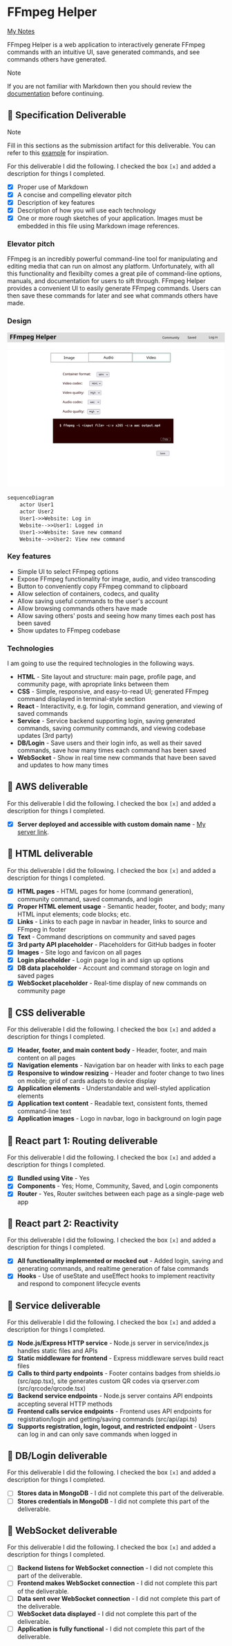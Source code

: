 # FFmpeg Helper

[My Notes](notes.md)

FFmpeg Helper is a web application to interactively generate FFmpeg commands with an intuitive UI, save generated commands, and see commands others have generated.


> [!NOTE]
>  If you are not familiar with Markdown then you should review the [documentation](https://docs.github.com/en/get-started/writing-on-github/getting-started-with-writing-and-formatting-on-github/basic-writing-and-formatting-syntax) before continuing.

## 🚀 Specification Deliverable

> [!NOTE]
>  Fill in this sections as the submission artifact for this deliverable. You can refer to this [example](https://github.com/webprogramming260/startup-example/blob/main/README.md) for inspiration.

For this deliverable I did the following. I checked the box `[x]` and added a description for things I completed.

- [x] Proper use of Markdown
- [x] A concise and compelling elevator pitch
- [x] Description of key features
- [x] Description of how you will use each technology
- [x] One or more rough sketches of your application. Images must be embedded in this file using Markdown image references.

### Elevator pitch

FFmpeg is an incredibly powerful command-line tool for manipulating and editing media that can run on almost any platform. Unfortunately, with all this functionality and flexibilty comes a great pile of command-line options, manuals, and documentation for users to sift through. FFmpeg Helper provides a convenient UI to easily generate FFmpeg commands. Users can then save these commands for later and see what commands others have made.

### Design

![Design image](mockup.jpg)

```mermaid
sequenceDiagram
    actor User1
    actor User2
    User1->>Website: Log in
    Website-->>User1: Logged in
    User1->>Website: Save new command
    Website-->>User2: View new command
```

### Key features

- Simple UI to select FFmpeg options
- Expose FFmpeg functionality for image, audio, and video transcoding
- Button to conveniently copy FFmpeg command to clipboard
- Allow selection of containers, codecs, and quality
- Allow saving useful commands to the user's account
- Allow browsing commands others have made
- Allow saving others' posts and seeing how many times each post has been saved
- Show updates to FFmpeg codebase

### Technologies

I am going to use the required technologies in the following ways.

- **HTML** - Site layout and structure: main page, profile page, and community page, with apropriate links between them
- **CSS** - Simple, responsive, and easy-to-read UI; generated FFmpeg command displayed in terminal-style section
- **React** - Interactivity, e.g. for login, command generation, and viewing of saved commands
- **Service** - Service backend supporting login, saving generated commands, saving community commands, and viewing codebase updates (3rd party)
- **DB/Login** - Save users and their login info, as well as their saved commands, save how many times each command has been saved
- **WebSocket** - Show in real time new commands that have been saved and updates to how many times

## 🚀 AWS deliverable

For this deliverable I did the following. I checked the box `[x]` and added a description for things I completed.

- [x] **Server deployed and accessible with custom domain name** - [My server link](https://ffmpeghelper.click).

## 🚀 HTML deliverable

For this deliverable I did the following. I checked the box `[x]` and added a description for things I completed.

- [x] **HTML pages** - HTML pages for home (command generation), community command, saved commands, and login
- [x] **Proper HTML element usage** - Semantic header, footer, and body; many HTML input elements; code blocks; etc.
- [x] **Links** - Links to each page in navbar in header, links to source and FFmpeg in footer
- [x] **Text** - Command descriptions on community and saved pages
- [x] **3rd party API placeholder** - Placeholders for GitHub badges in footer
- [x] **Images** - Site logo and favicon on all pages
- [x] **Login placeholder** - Login page log in and sign up options
- [x] **DB data placeholder** - Account and command storage on login and saved pages
- [x] **WebSocket placeholder** - Real-time display of new commands on community page

## 🚀 CSS deliverable

For this deliverable I did the following. I checked the box `[x]` and added a description for things I completed.

- [x] **Header, footer, and main content body** - Header, footer, and main content on all pages
- [x] **Navigation elements** - Navigation bar on header with links to each page
- [x] **Responsive to window resizing** - Header and footer change to two lines on mobile; grid of cards adapts to device display
- [x] **Application elements** - Understandable and well-styled application elements
- [x] **Application text content** - Readable text, consistent fonts, themed command-line text
- [x] **Application images** - Logo in navbar, logo in background on login page

## 🚀 React part 1: Routing deliverable

For this deliverable I did the following. I checked the box `[x]` and added a description for things I completed.

- [x] **Bundled using Vite** - Yes
- [x] **Components** - Yes; Home, Community, Saved, and Login components
- [x] **Router** - Yes, Router switches between each page as a single-page web app

## 🚀 React part 2: Reactivity

For this deliverable I did the following. I checked the box `[x]` and added a description for things I completed.

- [x] **All functionality implemented or mocked out** - Added login, saving and generating commands, and realtime generation of false commands
- [x] **Hooks** - Use of useState and useEffect hooks to implement reactivity and respond to component lifecycle events

## 🚀 Service deliverable

For this deliverable I did the following. I checked the box `[x]` and added a description for things I completed.

- [x] **Node.js/Express HTTP service** - Node.js server in service/index.js handles static files and APIs
- [x] **Static middleware for frontend** - Express middleware serves build react files
- [x] **Calls to third party endpoints** - Footer contains badges from shields.io (src/app.tsx), site generates custom QR codes via qrserver.com (src/qrcode/qrcode.tsx)
- [x] **Backend service endpoints** - Node.js server contains API endpoints accepting several HTTP methods
- [x] **Frontend calls service endpoints** - Frontend uses API endpoints for registration/login and getting/saving commands (src/api/api.ts)
- [x] **Supports registration, login, logout, and restricted endpoint** - Users can log in and can only save commands when logged in

## 🚀 DB/Login deliverable

For this deliverable I did the following. I checked the box `[x]` and added a description for things I completed.

- [ ] **Stores data in MongoDB** - I did not complete this part of the deliverable.
- [ ] **Stores credentials in MongoDB** - I did not complete this part of the deliverable.

## 🚀 WebSocket deliverable

For this deliverable I did the following. I checked the box `[x]` and added a description for things I completed.

- [ ] **Backend listens for WebSocket connection** - I did not complete this part of the deliverable.
- [ ] **Frontend makes WebSocket connection** - I did not complete this part of the deliverable.
- [ ] **Data sent over WebSocket connection** - I did not complete this part of the deliverable.
- [ ] **WebSocket data displayed** - I did not complete this part of the deliverable.
- [ ] **Application is fully functional** - I did not complete this part of the deliverable.
